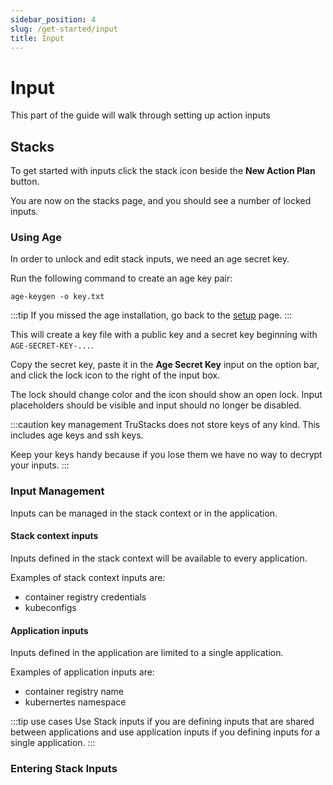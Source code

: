 ```yaml
---
sidebar_position: 4
slug: /get-started/input
title: Input
---
```


# Input

This part of the guide will walk through setting up action inputs

## Stacks

To get started with inputs click the stack icon beside the **New Action Plan** button.

You are now on the stacks page, and you should see a number of locked inputs.

### Using Age

In order to unlock and edit stack inputs, we need an age secret key.

Run the following command to create an age key pair:

```
age-keygen -o key.txt
```

:::tip
If you missed the age installation, go back to the [setup](/get-started/setup#age) page.
:::

This will create a key file with a public key and a secret key beginning with `AGE-SECRET-KEY-...`.

Copy the secret key, paste it in the **Age Secret Key** input on the option bar, and click the lock icon to the right of the input box.

The lock should change color and the icon should show an open lock. Input placeholders should be visible and input should no longer be disabled.

:::caution key management
TruStacks does not store keys of any kind. This includes age keys and ssh keys. 

Keep your keys handy because if you lose them we have no way to decrypt your inputs.
:::

### Input Management

Inputs can be managed in the stack context or in the application.

#### Stack context inputs

Inputs defined in the stack context will be available to every application.

Examples of stack context inputs are:
- container registry credentials
- kubeconfigs

#### Application inputs

Inputs defined in the application are limited to a single application.

Examples of application inputs are:
- container registry name
- kubernertes namespace

:::tip use cases
Use Stack inputs if you are defining inputs that are shared between applications and use application inputs if you defining inputs for a single application.
:::

### Entering Stack Inputs